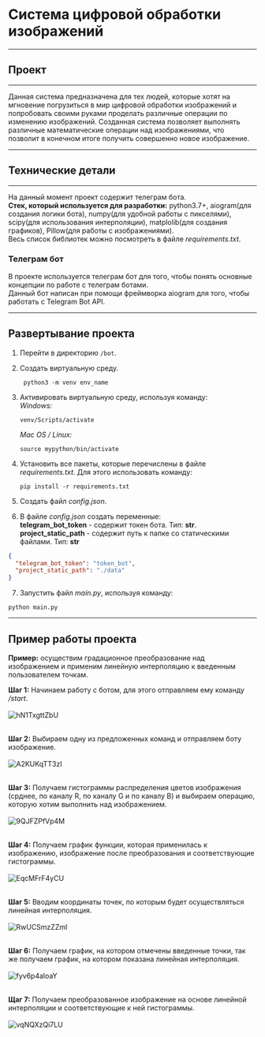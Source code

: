 # Система цифровой обработки изображений
***
## Проект
***
Данная система предназначена для тех людей, которые хотят на мгновение погрузиться в 
мир цифровой обработки изображений и
попробовать своими руками проделать различные операции по изменению изображений. 
Созданная система позволяет выполнять различные математические операции над изображениями, 
что позволит в конечном итоге получить совершенно новое изображение.
***
## Технические детали
***
На данный момент проект содержит телеграм бота.<br>
__Стек, который используется для разработки:__ python3.7+, aiogram(для создания логики бота), numpy(для удобной работы с пикселями), scipy(для использования интерполяции), matplolib(для создания графиков), Pillow(для работы с изображениями).<br>
Весь список библиотек можно посмотреть в файле _requirements.txt_.
### Телеграм бот
В проекте используется телеграм бот для того, чтобы понять основные концепции по работе с телеграм ботами.<br>
Данный бот написан при помощи фреймворка aiogram для того, чтобы работать с Telegram Bot API.<br>
***
## Развертывание проекта
1. Перейти в директорию ```/bot```. 
2. Создать виртуальную среду. 
   ```
    python3 -m venv env_name
   ```
3. Активировать виртуальную среду, используя команду:<br>
   _Windows:_
   ``` 
   venv/Scripts/activate
   ```
   _Mac OS / Linux:_
   ``` 
   source mypython/bin/activate
   ```
   
4. Установить все пакеты, которые перечислены в файле _requirements.txt_. Для этого использовать команду:
   ```
   pip install -r requirements.txt
   ```
5. Создать файл _config.json_.
6. В файле _config.json_ создать переменные:<br>
__telegram_bot_token__ - содержит токен бота. Тип: __str__.<br>
__project_static_path__ - содержит путь к папке со статическими файлами. Тип: __str__
```json
{
  "telegram_bot_token": "token_bot",
  "project_static_path": "./data"
}
```
7. Запустить файл _main.py_, используя команду:
```
python main.py
```
***
## Пример работы проекта
__Пример:__ осуществим градационное преобразование над изображением и применим линейную интерполяцию к введенным пользователем точкам. 

__Шаг 1:__ Начинаем работу с ботом, для этого отправляем ему команду _/start_.<br><br>
![hN1TxgttZbU](https://user-images.githubusercontent.com/73431786/114615060-e62e4780-9cad-11eb-98eb-6cd38beb325b.jpg) <br><br>

__Шаг 2:__ Выбираем одну из предложенных команд и отправляем боту изображение.<br><br>
![A2KUKqTT3zI](https://user-images.githubusercontent.com/73431786/114615250-1ece2100-9cae-11eb-8dba-37f6af5368b7.jpg) <br><br>

__Шаг 3:__ Получаем гистограммы распределения цветов изображения (срднее, по каналу R, по каналу G и по каналу B) и выбираем операцию, которую хотим выполнить над изображением. <br><br>
![9QJFZPfVp4M](https://user-images.githubusercontent.com/73431786/114615501-74a2c900-9cae-11eb-82eb-9250a82efac6.jpg) <br><br>

__Шаг 4:__ Получаем график функции, которая применилась к изображению, изображение после преобразования и соответствующие гистограммы. <br><br>
![EqcMFrF4yCU](https://user-images.githubusercontent.com/73431786/114615889-e2e78b80-9cae-11eb-9930-16776ac4e4d4.jpg) <br><br>

__Шаг 5:__ Вводим координаты точек, по которым будет осуществляться линейная интерполяция. <br><br>
![RwUCSmzZZmI](https://user-images.githubusercontent.com/73431786/114616340-6608e180-9caf-11eb-9360-b8b0c9d1814b.jpg) <br><br>

__Шаг 6:__ Получаем график, на котором отмечены введенные точки, так же получаем график, на котором показана линейная интерполяция. <br><br>
![fyv6p4aloaY](https://user-images.githubusercontent.com/73431786/114616510-9cdef780-9caf-11eb-9282-c8ed0f13d7ed.jpg) <br><br>

__Щаг 7:__ Получаем преобразованное изображение на основе линейной интерполяции и соответствующие к ней гистограммы. <br><br>
![vqNQXzQi7LU](https://user-images.githubusercontent.com/73431786/114616732-e29bc000-9caf-11eb-939c-4570d4353996.jpg) <br><br>


